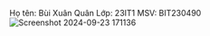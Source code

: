 Họ tên: Bùi Xuân Quân
Lớp: 23IT1
MSV: BIT230490
![Screenshot 2024-09-23 171136](https://github.com/user-attachments/assets/85c689a0-2668-4e6f-bb9d-4a0bf1e34352)
